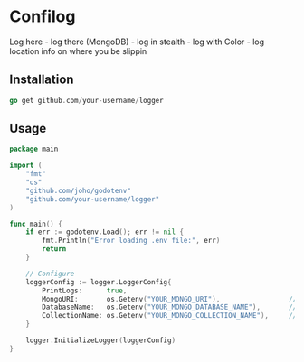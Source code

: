 # Confilog

Log here - log there (MongoDB) - log in stealth - log with Color - log location info on where you be slippin

## Installation
```go
go get github.com/your-username/logger
```

## Usage
```go
package main

import (
    "fmt"
    "os"
    "github.com/joho/godotenv"
    "github.com/your-username/logger"
)

func main() {
    if err := godotenv.Load(); err != nil {
        fmt.Println("Error loading .env file:", err)
        return
    }

    // Configure 
    loggerConfig := logger.LoggerConfig{
        PrintLogs:      true,
        MongoURI:       os.Getenv("YOUR_MONGO_URI"),                 // MongoDB URI from environment variable
        DatabaseName:   os.Getenv("YOUR_MONGO_DATABASE_NAME"),       // Name of the database
        CollectionName: os.Getenv("YOUR_MONGO_COLLECTION_NAME"),     // Name of the collection for logs
    }

    logger.InitializeLogger(loggerConfig)
}
```